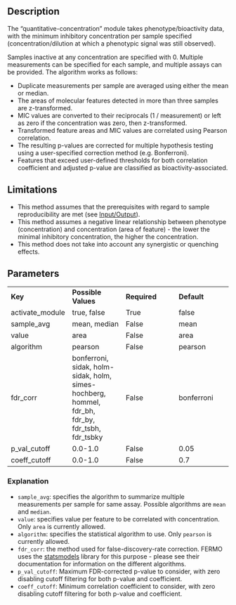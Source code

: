 ## Description

The “quantitative-concentration” module takes phenotype/bioactivity data, with the minimum inhibitory concentration per sample specified (concentration/dilution at which a phenotypic signal was still observed).

Samples inactive at any concentration are specified with 0. Multiple measurements can be specified for each sample, and multiple assays can be provided. The algorithm works as follows:

- Duplicate measurements per sample are averaged using either the mean or median.
- The areas of molecular features detected in more than three samples are z-transformed.
- MIC values are converted to their reciprocals (1 / measurement) or left as zero if the concentration was zero, then z-transformed.
- Transformed feature areas and MIC values are correlated using Pearson correlation.
- The resulting p-values are corrected for multiple hypothesis testing using a user-specified correction method (e.g. Bonferroni).
- Features that exceed user-defined thresholds for both correlation coefficient and adjusted p-value are classified as bioactivity-associated.

## Limitations

- This method assumes that the prerequisites with regard to sample reproducibility are met (see [Input/Output](../home/input_output.md)).
- This method assumes a negative linear relationship between phenotype (concentration) and concentration (area of feature) - the lower the minimal inhibitory concentration, the higher the concentration.
- This method does not take into account any synergistic or quenching effects.

## Parameters

<table style="width: 100%;">
 <tr>
  <td style="width: 25%;"><b>Key</b></td>
  <td style="width: 25%;"><b>Possible Values</b></td>
  <td style="width: 25%;"><b>Required</b></td>
  <td style="width: 25%;"><b>Default</b></td>
 </tr>
 <tr>
  <td style="width: 25%;">activate_module</td>
  <td style="width: 25%;">true, false</td>
  <td style="width: 25%;">True</td>
  <td style="width: 25%;">false</td>
 </tr>
 <tr>
  <td style="width: 25%;">sample_avg</td>
  <td style="width: 25%;">mean, median</td>
  <td style="width: 25%;">False</td>
  <td style="width: 25%;">mean</td>
 </tr>
 <tr>
  <td style="width: 25%;">value</td>
  <td style="width: 25%;">area</td>
  <td style="width: 25%;">False</td>
  <td style="width: 25%;">area</td>
 </tr>
 <tr>
  <td style="width: 25%;">algorithm</td>
  <td style="width: 25%;">pearson</td>
  <td style="width: 25%;">False</td>
  <td style="width: 25%;">pearson</td>
 </tr>
 <tr>
  <td style="width: 25%;">fdr_corr</td>
  <td style="width: 25%;">bonferroni, sidak, holm-sidak, holm, simes-hochberg, hommel, fdr_bh, fdr_by, fdr_tsbh, fdr_tsbky</td>
  <td style="width: 25%;">False</td>
  <td style="width: 25%;">bonferroni</td>
 </tr>
 <tr>
  <td style="width: 25%;">p_val_cutoff</td>
  <td style="width: 25%;">0.0-1.0</td>
  <td style="width: 25%;">False</td>
  <td style="width: 25%;">0.05</td>
 </tr>
 <tr>
  <td style="width: 25%;">coeff_cutoff</td>
  <td style="width: 25%;">0.0-1.0</td>
  <td style="width: 25%;">False</td>
  <td style="width: 25%;">0.7</td>
 </tr>
</table>

### Explanation

- `sample_avg`: specifies the algorithm to summarize multiple measurements per sample for same assay. Possible algorithms are `mean` and `median`.
- `value`: specifies value per feature to be correlated with concentration. Only `area` is currently allowed.
- `algorithm`: specifies the statistical algorithm to use. Only `pearson` is currently allowed.
- `fdr_corr`: the method used for false-discovery-rate correction. FERMO uses the [statsmodels](https://www.statsmodels.org/dev/generated/statsmodels.stats.multitest.multipletests.html) library for this purpose - please see their documentation for information on the different algorithms.
- `p_val_cutoff`: Maximum FDR-corrected p-value to consider, with zero disabling cutoff filtering for both p-value and coefficient.
- `coeff_cutoff`: Minimum correlation coefficient to consider, with zero disabling cutoff filtering for both p-value and coefficient.


